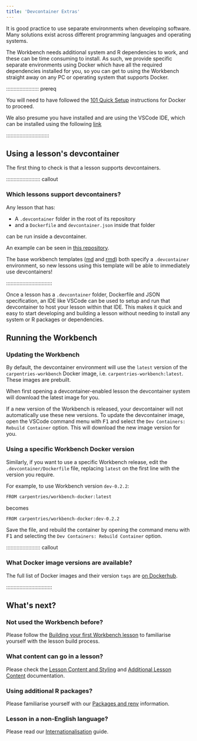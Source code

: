 ```yaml
---
title: 'Devcontainer Extras'
---
```


It is good practice to use separate environments when developing software.
Many solutions exist across different programming languages and operating systems.

The Workbench needs additional system and R dependencies to work, and these can be time consuming to install.
As such, we provide specific separate environments using Docker which have all the required dependencies installed for you, so you can get to using the Workbench straight away on any PC or operating system that supports Docker.

:::::::::::::::::::::: prereq

You will need to have followed the [101 Quick Setup](learners/setup.md#101-docker) instructions for Docker to proceed.

We also presume you have installed and are using the VSCode IDE, which can be installed using the following [link](https://code.visualstudio.com/)

:::::::::::::::::::::::::::::

## Using a lesson's devcontainer

The first thing to check is that a lesson supports devcontainers.

::::::::::::::::::::::: callout

### Which lessons support devcontainers?

Any lesson that has:

- A `.devcontainer` folder in the root of its repository
- and a `Dockerfile` and `devcontainer.json` inside that folder

can be run inside a devcontainer.

An example can be seen in [this repository](https://github.com/carpentries/workbench-docs/tree/main/.devcontainer).

The base workbench templates ([md](https://github.com/carpentries/workbench-template-md/tree/main/.devcontainer) and [rmd](https://github.com/carpentries/workbench-template-rmd/tree/main/.devcontainer)) both specify a `.devcontainer` environment, so new lessons using this template will be able to immediately use devcontainers!

:::::::::::::::::::::::::::::::

Once a lesson has a `.devcontainer` folder, Dockerfile and JSON specification, an IDE like VSCode can be used to setup and run that devcontainer to host your lesson within that IDE.
This makes it quick and easy to start developing and building a lesson without needing to install any system or R packages or dependencies.

## Running the Workbench

### Updating the Workbench

By default, the devcontainer environment will use the `latest` version of the `carpentries-workbench` Docker image, i.e. `carpentries-workbench:latest`. These images are prebuilt.

When first opening a devcontainer-enabled lesson the devcontainer system will download the latest image for you.

If a new version of the Workbench is released, your devcontainer will not automatically use these new versions. To update the devcontainer image, open the VSCode command menu with <kbd>F1</kbd> and select the `Dev Containers: Rebuild Container` option.
This will download the new image version for you.

### Using a specific Workbench Docker version

Similarly, if you want to use a specific Workbench release, edit the `.devcontainer/Dockerfile` file, replacing `latest` on the first line with the version you require.

For example, to use Workbench version `dev-0.2.2`:

```bash
FROM carpentries/workbench-docker:latest
```

becomes

```bash
FROM carpentries/workbench-docker:dev-0.2.2
```

Save the file, and rebuild the container by opening the command menu with <kbd>F1</kbd> and selecting the `Dev Containers: Rebuild Container` option.

::::::::::::::::::::::: callout

### What Docker image versions are available?

The full list of Docker images and their version `tags` are [on Dockerhub](https://hub.docker.com/r/carpentries/workbench-docker/tags).

:::::::::::::::::::::::::::::::


## What's next?

### Not used the Workbench before?

Please follow the [Building your first Workbench lesson](episodes/01-first-lesson.md) to familiarise yourself with the lesson build process.

### What content can go in a lesson?

Please check the [Lesson Content and Styling](episodes/02-content-styling.md) and [Additional Lesson Content](03-additional-content.md) documentation.

### Using additional R packages?

Please familiarise yourself with our [Packages and renv](episodes/04-r-and-renv.md) information.

### Lesson in a non-English language?

Please read our [Internationalisation](episodes/05-il8n.md) guide.
